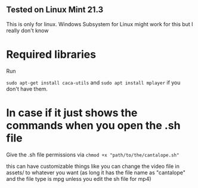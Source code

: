 ## Tested on Linux Mint 21.3
This is only for linux. Windows Subsystem for Linux might work for this but I really don't know
<h1>Required libraries</h1>
Run

`sudo apt-get install caca-utils` and
`sudo apt install mplayer` if you don't have them.
# In case if it just shows the commands when you open the .sh file
Give the .sh file permissions via `chmod +x "path/to/the/cantalope.sh"`

this can have customizable things like you can change the video file in assets/ to whatever you want (as long it has the file name as "cantalope" and the file type is mpg unless you edit the sh file for mp4)
